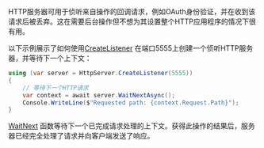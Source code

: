 HTTP服务器可用于侦听来自操作的回调请求，例如OAuth身份验证，并在收到该请求后被丢弃。这在需要后台操作但不想为其设置整个HTTP应用程序的情况下很有用。

以下示例展示了如何使用[CreateListener](/api/Sisk.Core.Http.HttpServer.CreateListener) 在端口5555上创建一个侦听HTTP服务器，并等待下一个上下文：

```csharp
using (var server = HttpServer.CreateListener(5555))
{
    // 等待下一个HTTP请求
    var context = await server.WaitNextAsync();
    Console.WriteLine($"Requested path: {context.Request.Path}");
}
```

[WaitNext](/api/Sisk.Core.Http.HttpServer.WaitNext) 函数等待下一个已完成请求处理的上下文。获得此操作的结果后，服务器已经完全处理了请求并向客户端发送了响应。 


